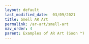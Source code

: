 ```yaml
---
layout: default
last_modified_date:  03/09/2021
title: Smell AR Art
permalink: /ar-art/smell-art
nav_order: 4
parent: Examples of AR Art (Soon ™)
---
```



